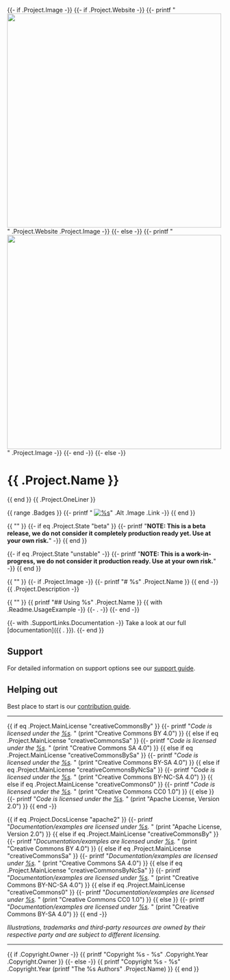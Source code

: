 {{- if .Project.Image -}}
  {{- if .Project.Website -}}
    {{- printf "<a href='%s'><img src='%s' width='500'/></a>" .Project.Website .Project.Image -}}
  {{- else -}}
    {{- printf "<img src='%s' width='500'/>" .Project.Image -}}
  {{- end -}}
{{- else -}}
# {{ .Project.Name }}
{{ end }}
{{ .Project.OneLiner }}

{{ range .Badges }}
  {{- printf " [![%s](%s)](%s)" .Alt .Image .Link -}}
{{ end }}

{{ "" }}
{{- if eq .Project.State "beta" }}
  {{- printf "**NOTE: This is a beta release, we do not consider it completely production ready yet. Use at your own risk.**" -}}
{{ end }}

{{- if eq .Project.State "unstable" -}}
  {{- printf "**NOTE: This is a work-in-progress, we do not consider it production ready. Use at your own risk.**" -}}
{{ end }}

{{ "" }}
{{- if .Project.Image -}}
{{- printf "# %s" .Project.Name }}
{{ end -}}
{{ .Project.Description -}}

{{ "" }}
{{ printf "## Using %s" .Project.Name }}
{{ with .Readme.UsageExample -}}
  {{- . -}}
{{- end -}}

{{- with .SupportLinks.Documentation -}}
Take a look at our full [documentation]({{ . }}).
{{- end }}

## Support
For detailed information on support options see our [support guide](/SUPPORT.md).

## Helping out
Best place to start is our [contribution guide](/CONTRIBUTING.md).

----

{{ if eq .Project.MainLicense "creativeCommonsBy" }}
  {{- printf "*Code is licensed under the [%s](/LICENSE).*  " (print "Creative Commons BY 4.0") }}
{{ else if eq .Project.MainLicense "creativeCommonsSa" }}
  {{- printf "*Code is licensed under the [%s](/LICENSE).*  " (print "Creative Commons SA 4.0") }}
{{ else if eq .Project.MainLicense "creativeCommonsBySa" }}
  {{- printf "*Code is licensed under the [%s](/LICENSE).*  " (print "Creative Commons BY-SA 4.0") }}
{{ else if eq .Project.MainLicense "creativeCommonsByNcSa" }}
  {{- printf "*Code is licensed under the [%s](/LICENSE).*  " (print "Creative Commons BY-NC-SA 4.0") }}
{{ else if eq .Project.MainLicense "creativeCommons0" }}
  {{- printf "*Code is licensed under the [%s](/LICENSE).*  " (print "Creative Commons CC0 1.0") }}
{{ else }}
  {{- printf "*Code is licensed under the [%s](/LICENSE).*  " (print "Apache License, Version 2.0") }}
{{ end -}}

{{ if eq .Project.DocsLicense "apache2" }}
  {{- printf "*Documentation/examples are licensed under [%s](/docs/LICENSE).* " (print "Apache License, Version 2.0") }}
{{ else if eq .Project.MainLicense "creativeCommonsBy" }}
  {{- printf "*Documentation/examples are licensed under [%s](/docs/LICENSE).*  " (print "Creative Commons BY 4.0") }}
{{ else if eq .Project.MainLicense "creativeCommonsSa" }}
  {{- printf "*Documentation/examples are licensed under [%s](/docs/LICENSE).*  " (print "Creative Commons SA 4.0") }}
{{ else if eq .Project.MainLicense "creativeCommonsByNcSa" }}
  {{- printf "*Documentation/examples are licensed under [%s](/docs/LICENSE).*  " (print "Creative Commons BY-NC-SA 4.0") }}
{{ else if eq .Project.MainLicense "creativeCommons0" }}
  {{- printf "*Documentation/examples are licensed under [%s](/docs/LICENSE).*  " (print "Creative Commons CC0 1.0") }}
{{ else }}
  {{- printf "*Documentation/examples are licensed under [%s](/docs/LICENSE).*  " (print "Creative Commons BY-SA 4.0") }}
{{ end -}}

*Illustrations, trademarks and third-party resources are owned by their respective party and are subject to different licensing.*

---

{{ if .Copyright.Owner -}}
  {{ printf "Copyright %s - %s" .Copyright.Year .Copyright.Owner }}
{{- else -}}
  {{ printf "Copyright %s - %s" .Copyright.Year (printf "The %s Authors" .Project.Name) }}
{{ end }}
